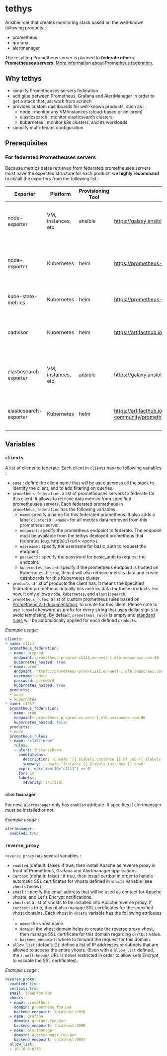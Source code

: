 # tethys

Ansible role that creates monitoring stack based on the well-known following products :

- prometheus
- grafana
- alertmanager

The resulting Prometheus server is planned to **federate others Prometheuses servers**. [More information about Prometheus federation](https://prometheus.io/docs/prometheus/latest/federation/).

## Why tethys

- simplify Prometheuses servers federation
- add glue between Prometheus, Grafana and AlertManager in order to get a stack that just work from scratch
- provides custom dashboards for well-known products, such as :
  - node : monitor any VM/instances (cloud-based or on-prem)
  - elasticsearch : monitor elasticsearch clusters
  - kubernetes : monitor k8s clusters, and its workloads
- simplify multi-tenant configuration

## Prerequisites

### For federated Prometheuses servers

Because metrics datas retrieved from federated prometheuses servers must have the expected structure for each product, we **highly recommand** to install the exporters from the following list :

|Exporter|Platform|Provisioning Tool|Repo|Description|
|-|-|-|-|-|
|node-exporter|VM, instances, etc.|ansible|<https://galaxy.ansible.com/cloudalchemy/node-exporter>|Install node-exporter on classic instance or virtual machines|
|node-exporter|Kubernetes|helm|<https://prometheus-community.github.io/helm-charts>|Install node-exporter as Kubernetes `DaemonSet` to monitor Kubernetes cluster nodes.|
|kube-state-metrics|Kubernetes|helm|<https://prometheus-community.github.io/helm-charts>|Install state-metrics for Kubernetes cluster.|
|cadvisor|Kubernetes|helm|<https://artifacthub.io/packages/helm/ckotzbauer/cadvisor>|Install cadvisor for in-depth metrics in Kubernetes workloads.|
|elasticsearch-exporter|VM, instances, etc.|ansible|<https://galaxy.ansible.com/lyr/elasticsearch_exporter>|Install elasticsearch-exporter on classic instance or virtual machines|
|elasticsearch-exporter|Kubernetes|helm|<https://artifacthub.io/packages/helm/prometheus-community/prometheus-elasticsearch-exporter>|Install elasticsearch-exporter within Kubernetes.|

## Variables

### `clients`

A list of clients to federate. Each client in `clients` has the following variables :

- `name` : define the client name that will be used accross all the stack to identify the client, and to add filtering on queries.
- `prometheus_federation`: a list of prometheuses servers to federate for this client. It allows to retrieve data metrics from specified prometheuses servers. Each federated prometheus in `prometheus_federation` has the following variables :
  - `name`: specify a name for this federated prometheus. It also adds a label `clusterID: <name>` for all metrics data retrieved from this prometheus server.
  - `endpoint`: specify the prometheus endpoint to federate. The endpoint must be available from the tethys deployed prometheus that federates (e.g. http(s)://\<url\>:\<port\>).
  - `username` : specify the username for basic_auth to request the endpoint.
  - `password` : specify the password for basic_auth to request the endpoint.
  - `kubernetes_hosted`: specify if the prometheus endpoint is hosted on Kubernetes. If `true`, then it will also retrieve metrics data and create dashboards for this Kubernetes cluster.
- `products`: a list of products the client has. It means the specified federated prometheus actually has metrics data for these products. For now, it only allows `node`, `kubernetes`, and `elasticsearch`.
- `prometheus_rules`: a list of custom prometheus rules based on [Prometheus 2.0 documentation](https://prometheus.io/docs/prometheus/latest/configuration/template_examples/), to create for this client. Please note to use `!unsafe` keyword as prefix for every string that uses dollar sign `$` to avoid templating. By default, `prometheus_rules` is empty and [standard rules](https://github.com/scalair/tethys/blob/dev/templates/prometheus/client.rules.j2) will be automatically applied for each defined `products`.

_Example usage:_

```yaml
clients:
- name: c1111
  prometheus_federation:
  - name: preprod
    endpoint: prometheus-preprod-c1111.eu-west-1.elb.amazonaws.com:80
    kubernetes_hosted: true
  - name: prod
    endpoint: https://prometheus-prod-c1111.eu-west-1.elb.amazonaws.com:80
    username: admin
    password: p4ssw0rd
    kubernetes_hosted: true
  products:
  - node
  - kubernetes
- name: c1337
  prometheus_federation:
  - name: prod
    endpoint: prometheus-preprod.eu-west-1.elb.amazonaws.com:80
    kubernetes_hosted: false
  products:
  - node
  prometheus_rules:
  - name: "c1337-node"
    rules:
    - alert: InstanceDown
      annotations:
        description: !unsafe '{{ $labels.instance }} of job {{ $labels.job }} has been down for more than 5 minutes.'
        summary: !unsafe "Instance {{ $labels.instance }} down"
      expr: 'up{clientID="c1111"} == 0'
      for: 5m
      labels:
        severity: critical
```

### `alertmanager`

For now, `alertmanager` only has `enabled` attribute. It specifies if alertmanager must be installed or not.

_Example usage :_

```yaml
alertmanager:
  enabled: true
```

### `reverse_proxy`

`reverse_proxy` has several variables :

- `enabled` (default: false): if true, then install Apache as reverse proxy in front of Prometheus, Grafana and Alertmanager applications.
- `certbot` (default: false) : if true, then install certbot in order to handle automatic SSL certificates for vhosts defined in `vhosts` variable (see `vhosts` below)
- `email` : specify the email address that will be used as contact for Apache vhosts, and Let's Encrypt notifications.
- `vhosts` is a list of vhosts to be installed into Apache reverse proxy. If `certbot` is true, then it also manage SSL certificates for the specified vhost domains. Each vhost in `vhosts` variable has the following attributes :
  - `name`: the vhost name
  - `domain`: the vhost domain helps to create the reverse proxy vhost, then manage SSL certificate for this domain regarding `certbot` value.
  - `backend_endpoint`: where to forward the request for this domain.
- `allow_list` (default: []): define a list of IP addresses or subnets that are allowed to access the entire vhosts. (Even with a `allow_list` defined, the `/.well-known/` URL is never restricted in order to allow Lets Encrypt to validate the SSL certificates).

_Example usage :_

```yaml
reverse_proxy:
  enabled: true
  certbot: true
  email: jdoe@foo.bar
  vhosts:
  - name: prometheus
    domain: prometheus.foo.bar
    backend_endpoint: localhost:9090
  - name: grafana
    domain: grafana.foo.bar
    backend_endpoint: localhost:3000
  - name: alertmanager
    domain: alertmanager.foo.bar
    backend_endpoint: localhost:9093
  allow_list:
  - 10.10.0.0/16
```
